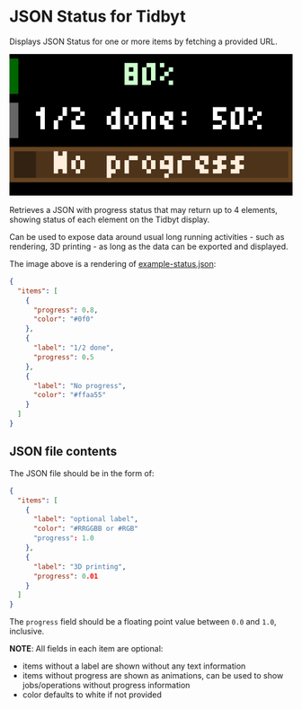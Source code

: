 # JSON Status for Tidbyt

Displays JSON Status for one or more items by fetching a provided URL.

![JSON Status for Tidbyt](json_status.gif)

Retrieves a JSON with progress status that may return up to 4 elements, showing status of each element on the Tidbyt display.

Can be used to expose data around usual long running activities - such as rendering, 3D printing - as long as the data can be exported and displayed.

The image above is a rendering of [example-status.json](example-status.json):

```json
{
  "items": [
    {
      "progress": 0.8,
      "color": "#0f0"
    },
    {
      "label": "1/2 done",
      "progress": 0.5
    },
    {
      "label": "No progress",
      "color": "#ffaa55"
    }
  ]
}
```


## JSON file contents

The JSON file should be in the form of:

```json
{
  "items": [
    {
      "label": "optional label",
      "color": "#RRGGBB or #RGB"
      "progress": 1.0
    },
    {
      "label": "3D printing",
      "progress": 0.01
    }
  ]
}
```

The `progress` field should be a floating point value between `0.0` and `1.0`, inclusive.

**NOTE**: All fields in each item are optional:

- items without a label are shown without any text information
- items without progress are shown as animations, can be used to show jobs/operations without progress information
- color defaults to white if not provided
